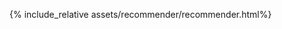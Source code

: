 ---
---
{% include_relative assets/recommender/recommender.html%}
<!--- Part 1

{% include_relative assets/intro.html%}
{% include_relative assets/beer_per_cluster.html%}
{% include_relative assets/cluster_characteristic.html%}
{% include_relative assets/link_cluster2_ipa.html%}
{% include_relative assets/interactive_flavor_comparison.html %}
{% include_relative assets/interactive_flavor_comparison2.html %}
{% include_relative assets/cluster2_ipa_conclusion.html%}

{% include_relative assets/abv_text.html%}
{% include_relative assets/abv_distribution.html%}
{% include_relative assets/seasonal_distribution.html%}
{% include_relative assets/breweries_distribution.html%}
{% include_relative assets/average_rating.html%}
{% include_relative assets/temporal_evolution.html%}
{% include_relative assets/world_distribution.html%}
{% include_relative assets/abv_density_chart.html%}
{% include_relative assets/favourite_breweries_text.html%}


{% include_relative assets/emotions_map.html%}
{% include_relative assets/community.html%}


